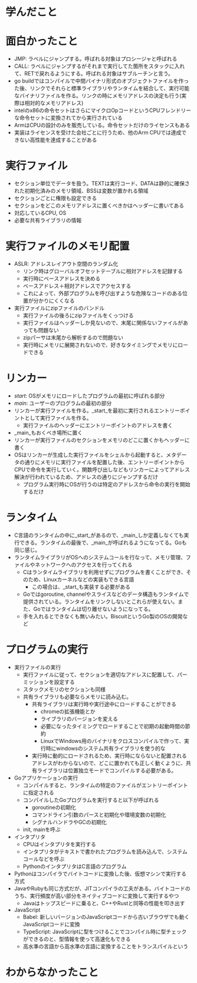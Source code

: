 # 学んだこと

# 面白かったこと
- JMP: ラベルにジャンプする。呼ばれる対象はプロシージャと呼ばれる
- CALL: ラベルにジャンプするがそれまで実行してた箇所をスタックに入れて、RETで戻れるようにする。呼ばれる対象はサブルーチンと言う。
- go buildではコンパイルで中間バイナリ形式のオブジェクトファイルを作った後、リンクでそれらと標準ライブラリやランタイムを結合して、実行可能なバイナリファイルを作る。リンクの時にメモリアドレスの決定も行う(実際は相対的なメモリアドレス)
- intelのx86の命令セットはさらにマイクロOpコードというCPUフレンドリーな命令セットに変換されてから実行されている
- ArmはCPUの設計のみを販売している。命令セットだけのライセンスもある
- 実装はライセンスを受けた会社ごとに行うため、他のArm CPUでは達成できない高性能を達成することがある

# 実行ファイル
- セクション単位でデータを扱う。TEXTは実行コード、DATAは静的に確保された初期化済みのメモリ領域、BSSは変数が置かれる領域
- セクションごとに権限も設定できる
- セクションをどこのメモリアドレスに置くべきかはヘッダーに書いてある
- 対応しているCPU, OS
- 必要な共有ライブラリの情報

# 実行ファイルのメモリ配置
- ASLR: アドレスレイアウト空間のランダム化
  - リンク時はグローバルオフセットテーブルに相対アドレスを記録する
  - 実行時にベースアドレスを決める
  - ベースアドレス＋相対アドレスでアクセスする
  - これによって、外部プログラムを呼び出すような危険なコードのある位置が分かりにくくなる
- 実行ファイルにzipファイルのバンドル
  - 実行ファイルの後ろにzipファイルをくっつける
  - 実行ファイルはヘッダーしか見ないので、末尾に関係ないファイルがあっても問題ない
  - zipパーサは末尾から解析するので問題ない
  - 実行時にメモリに展開されないので、好きなタイミングでメモリにロードできる

# リンカー
- _start_: OSがメモリにロードしたプログラムの最初に呼ばれる部分
- _main_: ユーザーのプログラムの最初の部分
- リンカーが実行ファイルを作る。_start_を最初に実行されるエントリーポイントとして実行ファイルを作る。
  - 実行ファイルのヘッダーにエントリーポイントのアドレスを書く
- _main_もおくべき場所に置く
- リンカーが実行ファイルのセクションをメモリのどこに置くかもヘッダーに書く
- OSはリンカーが生成した実行ファイルをシェルから起動すると、メタデータの通りにメモリに実行ファイルを配置した後、エントリーポイントからCPUで命令を実行していく。関数呼び出しなどもリンカーによってアドレス解決が行われているため、アドレスの通りにジャンプするだけ
  - プログラム実行時にOSが行うのは特定のアドレスから命令の実行を開始するだけ

# ランタイム
- C言語のランタイムの中に_start_があるので、_main_しか定義しなくても実行できる。ランタイムの最後で、_main_が呼ばれるようになってる。Goも同じ感じ。
- ランタイムライブラリがOSへのシステムコールを行なって、メモリ管理、ファイルやネットワークへのアクセスを行ってくれる
  - Cはランタイムライブラリを利用せずにプログラムを書くことができ、そのため、Linuxカーネルなどの実装もできる言語
    - この場合は、_start_も実装する必要がある
  - Goではgoroutine, channelやスライスなどのデータ構造もランタイムで提供されている。ランタイムをリンクしないとこれらが使えない。また、Goではランタイムは切り離せないようになってる。
  - 手を入れるとできなくも無いみたい。BiscuitというGo製のOSの開発など

# プログラムの実行
- 実行ファイルの実行
  - 実行ファイルに従って、セクションを適切なアドレスに配置して、パーミッションを設定する
  - スタックメモリのセクションも同様
  - 共有ライブラリも必要ならメモリに読み込む。
    - 共有ライブラリは実行時や実行途中にロードすることができる
      - chromeの拡張機能とか
      - ライブラリのバージョンを変える
      - 必要になったタイミングでロードすることで初期の起動時間の節約
      - LinuxでWindows用のバイナリをクロスコンパイルで作って、実行時にwindowsのシステム共有ライブラリを使う的な
    - 実行時に動的にロードされるため、実行時にならないと配置されるアドレスがわからないので、どこに置かれても正しく動くように、共有ライブラリは位置独立モードでコンパイルする必要がある。
- Goアプリケーションの実行
  - コンパイルすると、ランタイムの特定のファイルがエントリーポイントに指定される
  - コンパイルしたGoプログラムを実行すると以下が呼ばれる
    - goroutineの初期化
    - コマンドライン引数のパースと初期化や環境変数の初期化
    - シグナルハンドラやGCの初期化
  - init, mainを呼ぶ
- インタプリタ
  - CPUはインタプリタを実行する
  - インタプリタがテキストで書かれたプログラムを読み込んで、システムコールなどを呼ぶ
  - PythonのインタプリタはC言語のプログラム
- Pythonはコンパイラでバイトコードに変換した後、仮想マシンで実行する方式
- JavaやRubyも同じ方式だが、JITコンパイラの工夫がある。バイトコードのうち、実行頻度が高い部分をネイティブコードに変換して実行するやつ
  - Javaはトップスピードに乗ると、C++やRustと同等の性能を叩き出す
- JavaScript
  - Babel: 新しいバージョンのJavaScriptコードから古いブラウザでも動くJavaScriptコードに変換
  - TypeScript: JavaScriptに型をつけることでコンパイル時に型チェックができるのと、型情報を使って高速化もできる
  - 高水準の言語から高水準の言語に変換することをトランスパイルという

# わからなかったこと